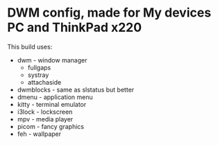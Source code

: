 # DWM config, made for My devices PC and ThinkPad x220

This build uses:
* dwm - window manager
    * fullgaps
    * systray
    * attachaside
* dwmblocks - same as slstatus but better
* dmenu - application menu
* kitty - terminal emulator
* i3lock - lockscreen
* mpv - media player
* picom - fancy graphics
* feh - wallpaper
